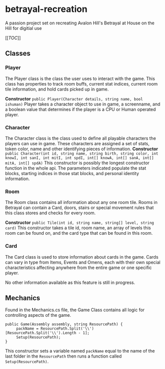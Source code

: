 # betrayal-recreation
A passion project set on recreating Avalon Hill's Betrayal at House on the Hill for digitial use

[[_TOC_]]
## **Classes**
### **Player**
The Player class is the class the user uses to interact with the game. This class has properties to track room buffs, current stat indices, current room tile information, and hold cards picked up in game.

**Constructor**
`public Player(Character details, string name, bool ishuman)`
Player takes a character object to use in game, a screenname, and a boolean value that determines if the player is a CPU or Human operated player.
### **Character**
The Character class is the class used to define all playable characters the players can use in game. These characters are assigned a set of stats, token color, name and other identifying pieces of information.
**Constructor**
`public Character(int id, string name, string birth, string color, int knowI, int sanI, int mitI, int spdI, int[] knowA, int[] sanA, int[] mitA, int[] spdA)`
This constructor is possibly the longest constructor function in the whole api. The parameters indicated populate the stat blocks, starting indices in those stat blocks, and personal identity information. 

### **Room**
The Room class contains all information about any one room tile. Rooms in Betrayal can contain a Card, doors, stairs or special movement rules that this class stores and checks for every room.

**Constructor**
`public Tile(int id, string name, string[] level, string card)`
This constructor takes a tile id, room name, an array of levels this room can be found on, and the card type that can be found in this room.

### **Card**
The Card class is used to store information about cards in the game. 
Cards can vary in type from Items, Events and Omens, each with their own special characteristics affecting anywhere from the entire game or one specific player.

No other information available as this feature is still in progress.

## **Mechanics**
Found in the Mechanics.cs file, the Game Class contains all logic for controlling aspects of the game.
```
public Game(Assembly assembly, string ResourcePath) {
     packName = ResourcePath.Split('\\')[ResourcePath.Split('\\').Length - 1];
     Setup(ResourcePath);           
}
```
This constructor sets a variable named `packName` equal to the name of the last folder in the `ResourcePath` then runs a function called `Setup(ResourcePath)`.
